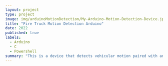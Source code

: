 ```yaml
---
layout: project
type: project
image: img/arduinoMotionDetection/My-Arduino-Motion-Detection-Device.jpg
title: "Fire Truck Motion Detection Arduino"
date: 2022
published: true
labels:
  - Arduino
  - C
  - Powershell
summary: "This is a device that detects vehicular motion paired with an automated program to retrieve the data."
---
```


